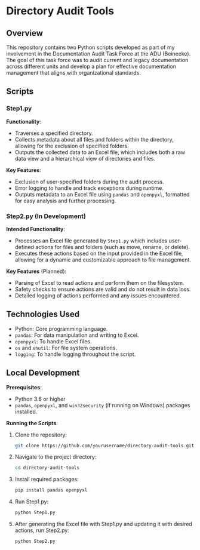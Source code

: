 
# Directory Audit Tools

## Overview

This repository contains two Python scripts developed as part of my involvement in the Documentation Audit Task Force at the ADU (Beinecke). The goal of this task force was to audit current and legacy documentation across different units and develop a plan for effective documentation management that aligns with organizational standards.

## Scripts

### Step1.py

**Functionality**: 
- Traverses a specified directory.
- Collects metadata about all files and folders within the directory, allowing for the exclusion of specified folders.
- Outputs the collected data to an Excel file, which includes both a raw data view and a hierarchical view of directories and files.

**Key Features**:
- Exclusion of user-specified folders during the audit process.
- Error logging to handle and track exceptions during runtime.
- Outputs metadata to an Excel file using `pandas` and `openpyxl`, formatted for easy analysis and further processing.

### Step2.py (In Development)

**Intended Functionality**:
- Processes an Excel file generated by `Step1.py` which includes user-defined actions for files and folders (such as move, rename, or delete).
- Executes these actions based on the input provided in the Excel file, allowing for a dynamic and customizable approach to file management.

**Key Features** (Planned):
- Parsing of Excel to read actions and perform them on the filesystem.
- Safety checks to ensure actions are valid and do not result in data loss.
- Detailed logging of actions performed and any issues encountered.

## Technologies Used

- Python: Core programming language.
- `pandas`: For data manipulation and writing to Excel.
- `openpyxl`: To handle Excel files.
- `os` and `shutil`: For file system operations.
- `logging`: To handle logging throughout the script.

## Local Development

**Prerequisites**:
- Python 3.6 or higher
- `pandas`, `openpyxl`, and `win32security` (if running on Windows) packages installed.

**Running the Scripts**:

1. Clone the repository:
   ```bash
   git clone https://github.com/yourusername/directory-audit-tools.git
   ```
2. Navigate to the project directory:
   ```bash
   cd directory-audit-tools
   ```
3. Install required packages:
   ```bash
   pip install pandas openpyxl
   ```
4. Run Step1.py:
   ```bash
   python Step1.py
   ```
5. After generating the Excel file with Step1.py and updating it with desired actions, run Step2.py:
   ```bash
   python Step2.py
   ```
